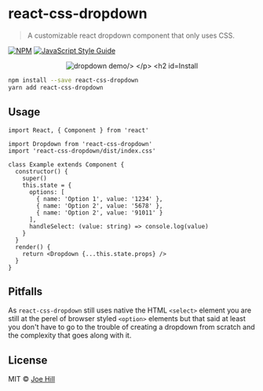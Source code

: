 # react-css-dropdown

> A customizable react dropdown component that only uses CSS.

[![NPM](https://img.shields.io/npm/v/react-css-dropdown.svg)](https://www.npmjs.com/package/react-css-dropdown) [![JavaScript Style Guide](https://img.shields.io/badge/code_style-standard-brightgreen.svg)](https://standardjs.com)

<p align="center">
  <img src="https://github.com/astr0sl0th/react-css-dropdown/blob/master/dropdown_demo.png?raw=true" alt="dropdown demo/>
</p>

## Install

```bash
npm install --save react-css-dropdown
yarn add react-css-dropdown
```

## Usage

```tsx
import React, { Component } from 'react'

import Dropdown from 'react-css-dropdown'
import 'react-css-dropdown/dist/index.css'

class Example extends Component {
  constructor() {
    super()
    this.state = {
      options: [
        { name: 'Option 1', value: '1234' },
        { name: 'Option 2', value: '5678' },
        { name: 'Option 2', value: '91011' }
      ],
      handleSelect: (value: string) => console.log(value)
    }
  }
  render() {
    return <Dropdown {...this.state.props} />
  }
}
```

## Pitfalls

As `react-css-dropdown` still uses native the HTML `<select>` element you are still at the perel of browser styled `<option>` elements but that said at least you don't have to go to the trouble of creating a dropdown from scratch and the complexity that goes along with it.

## License

MIT © [Joe Hill](https://github.com/astr0sl0th)

